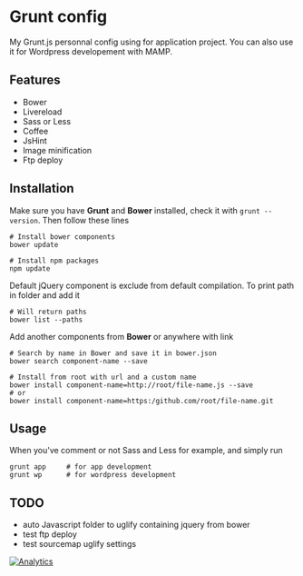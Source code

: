 Grunt config
============

My Grunt.js personnal config using for application project. You can also use it for Wordpress developement with MAMP. 


## Features

- Bower
- Livereload
- Sass or Less
- Coffee
- JsHint
- Image minification
- Ftp deploy


## Installation

Make sure you have **Grunt** and **Bower** installed, check it with `grunt --version`. Then follow these lines
  
    # Install bower components
    bower update

    # Install npm packages
    npm update
  
Default jQuery component is exclude from default compilation. To print path in folder and add it

    # Will return paths
    bower list --paths


Add another components from **Bower** or anywhere with link
  
    # Search by name in Bower and save it in bower.json
    bower search component-name --save

    # Install from root with url and a custom name 
    bower install component-name=http://root/file-name.js --save
    # or
    bower install component-name=https:/github.com/root/file-name.git
  

## Usage

When you've comment or not Sass and Less for example, and simply run

    grunt app     # for app development
    grunt wp      # for wordpress development
    

## TODO

- auto Javascript folder to uglify containing jquery from bower
- test ftp deploy
- test sourcemap uglify settings

[![Analytics](https://ga-beacon.appspot.com/UA-59640055-1/Grunt-config/readme)](https://github.com/igrigorik/ga-beacon)
